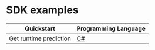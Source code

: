 # SDK examples

| Quickstart | Programming Language |
|--|--|
| Get runtime prediction| [C#](./c%23/UsePredictionRuntime/)|